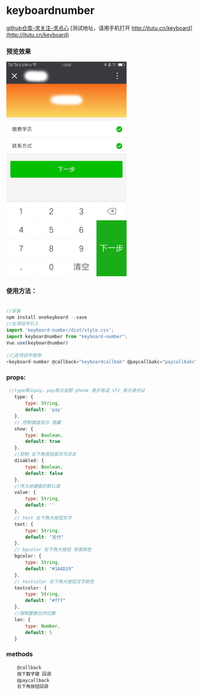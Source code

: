 # keyboardnumber

[github仓库-求关注-求点心](https://github.com/plingply/keyboard-number)
[测试地址，请用手机打开 http://jtutu.cn/keyboard](http://jtutu.cn/keyboard)

### 预览效果

<img src="./test/keyboard.png" alt="GitHub" title="GitHub,Social Coding" width="320"/>

### 使用方法：
```javascript

//安装
npm install onekeyboard --save
//在项目中引入
import 'keyboard-number/dist/style.css';
import keyboardnumber from "keyboard-number";
Vue.use(keyboardnumber)

//在项目中使用
<keyboard-number @callback="keyboardcallbak" @paycallbakc="paycallbakc"></keyboard-number>

```

### props:
 ```javascript
  //type默认pay，pay表示金额 phone 表示电话 sfz 表示身份证
	type: {
		type: String,
		default: 'pay'
	},
	// 控制键盘显示 隐藏
	show: {
		type: Boolean,
		default: true
	},
	//控制 右下角按钮是否可点击
	disabled: {
		type: Boolean,
		default: false
	},
	//传入给键盘的默认值
	value: {
		type: String,
		default: ''
	},
	// text 右下角大按钮文字
	text: {
		type: String,
		default: "支付"
	},
	// bgcolor 右下角大按钮 背景颜色
	bgcolor: {
		type: String,
		default: "#1AAD19"
	},
	// textcolor 右下角大按钮文字颜色
	textcolor: {
		type: String,
		default: "#fff"
	},
	//限制整数位的位数
	len: {
		type: Number,
		default: 5
	}
 ```

### methods
 ```javascript
	 @callback
	 按下数字键 回调
	 @paycallback
	 右下角按钮回调
 ```